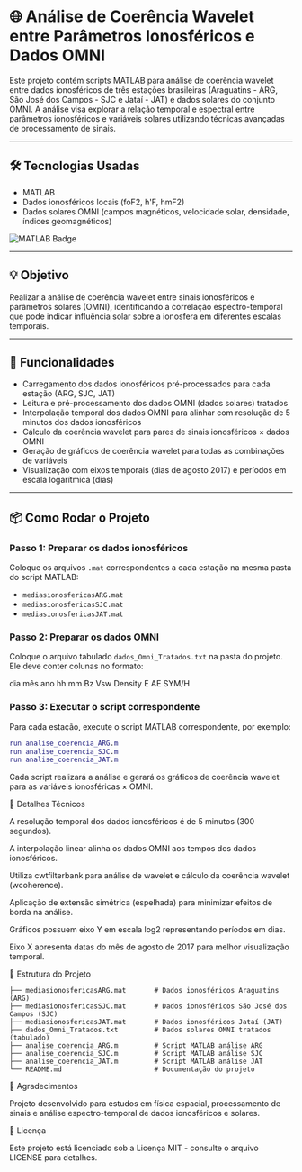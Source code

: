 # 🌐 Análise de Coerência Wavelet entre Parâmetros Ionosféricos e Dados OMNI

Este projeto contém scripts MATLAB para análise de coerência wavelet entre dados ionosféricos de três estações brasileiras (Araguatins - ARG, São José dos Campos - SJC e Jataí - JAT) e dados solares do conjunto OMNI. A análise visa explorar a relação temporal e espectral entre parâmetros ionosféricos e variáveis solares utilizando técnicas avançadas de processamento de sinais.

---

## 🛠 Tecnologias Usadas

- MATLAB
- Dados ionosféricos locais (foF2, h'F, hmF2)
- Dados solares OMNI (campos magnéticos, velocidade solar, densidade, índices geomagnéticos)

![MATLAB Badge](https://img.shields.io/badge/MATLAB-FF2C0A?logo=matlab&logoColor=white)

---

## 💡 Objetivo

Realizar a análise de coerência wavelet entre sinais ionosféricos e parâmetros solares (OMNI), identificando a correlação espectro-temporal que pode indicar influência solar sobre a ionosfera em diferentes escalas temporais.

---

## 🚀 Funcionalidades

- Carregamento dos dados ionosféricos pré-processados para cada estação (ARG, SJC, JAT)
- Leitura e pré-processamento dos dados OMNI (dados solares) tratados
- Interpolação temporal dos dados OMNI para alinhar com resolução de 5 minutos dos dados ionosféricos
- Cálculo da coerência wavelet para pares de sinais ionosféricos × dados OMNI
- Geração de gráficos de coerência wavelet para todas as combinações de variáveis
- Visualização com eixos temporais (dias de agosto 2017) e períodos em escala logarítmica (dias)

---

## 📦 Como Rodar o Projeto

### Passo 1: Preparar os dados ionosféricos

Coloque os arquivos `.mat` correspondentes a cada estação na mesma pasta do script MATLAB:

- `mediasionosfericasARG.mat`
- `mediasionosfericasSJC.mat`
- `mediasionosfericasJAT.mat`

### Passo 2: Preparar os dados OMNI

Coloque o arquivo tabulado `dados_Omni_Tratados.txt` na pasta do projeto. Ele deve conter colunas no formato:

dia mês ano hh:mm Bz Vsw Density E AE SYM/H


### Passo 3: Executar o script correspondente

Para cada estação, execute o script MATLAB correspondente, por exemplo:

```matlab
run analise_coerencia_ARG.m
run analise_coerencia_SJC.m
run analise_coerencia_JAT.m
```
Cada script realizará a análise e gerará os gráficos de coerência wavelet para as variáveis ionosféricas × OMNI.

🔧 Detalhes Técnicos

A resolução temporal dos dados ionosféricos é de 5 minutos (300 segundos).

A interpolação linear alinha os dados OMNI aos tempos dos dados ionosféricos.

Utiliza cwtfilterbank para análise de wavelet e cálculo da coerência wavelet (wcoherence).

Aplicação de extensão simétrica (espelhada) para minimizar efeitos de borda na análise.

Gráficos possuem eixo Y em escala log2 representando períodos em dias.

Eixo X apresenta datas do mês de agosto de 2017 para melhor visualização temporal.

📂 Estrutura do Projeto

```
├── mediasionosfericasARG.mat       # Dados ionosféricos Araguatins (ARG)
├── mediasionosfericasSJC.mat       # Dados ionosféricos São José dos Campos (SJC)
├── mediasionosfericasJAT.mat       # Dados ionosféricos Jataí (JAT)
├── dados_Omni_Tratados.txt         # Dados solares OMNI tratados (tabulado)
├── analise_coerencia_ARG.m         # Script MATLAB análise ARG
├── analise_coerencia_SJC.m         # Script MATLAB análise SJC
├── analise_coerencia_JAT.m         # Script MATLAB análise JAT
└── README.md                       # Documentação do projeto
```
🤝 Agradecimentos

Projeto desenvolvido para estudos em física espacial, processamento de sinais e análise espectro-temporal de dados ionosféricos e solares.

📜 Licença

Este projeto está licenciado sob a Licença MIT - consulte o arquivo LICENSE para detalhes.

